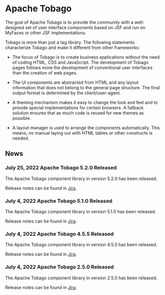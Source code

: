 # Apache Tobago

The goal of Apache Tobago is to provide the community with a well-designed set of user 
interface components based on JSF and run on MyFaces or other JSF implementations.

Tobago is more than just a tag library. The following statements characterize Tobago and make 
it different from other frameworks:

  * The focus of Tobago is to create business applications without the need of coding
    HTML, CSS and JavaScript. The development of Tobago pages follows more the development of
    conventional user interfaces than the creation of web pages.

  * The UI components are abstracted from HTML and any layout information that does
    not belong to the general page structure. The final output format is determined
    by the client/user-agent.

  * A theming mechanism makes it easy to change the look and feel and to provide
    special implementations for certain browsers. A fallback solution ensures that
    as much code is reused for new themes as possible.

  * A layout manager is used to arrange the components automatically. This means, no
    manual laying out with HTML tables or other constructs is needed.

## News

### July 25, 2022 Apache Tobago 5.2.0 Released

The Apache Tobago component library in version 5.2.0 has been released.

Release notes can be found in
[Jira](https://issues.apache.org/jira/secure/ReleaseNote.jspa?version=12344151&projectId=12310273).

### July 4, 2022 Apache Tobago 5.1.0 Released

The Apache Tobago component library in version 5.1.0 has been released.

Release notes can be found in
[Jira](https://issues.apache.org/jira/secure/ReleaseNote.jspa?version=12344152&projectId=12310273).

### July 4, 2022 Apache Tobago 4.5.5 Released

The Apache Tobago component library in version 4.5.5 has been released.

Release notes can be found in
[Jira](https://issues.apache.org/jira/secure/ReleaseNote.jspa?version=12350236&projectId=12310273).

### July 4, 2022 Apache Tobago 2.5.0 Released

The Apache Tobago component library in version 2.5.0 has been released.

Release notes can be found in
[Jira](https://issues.apache.org/jira/secure/ReleaseNote.jspa?version=12345962&projectId=12310273).
